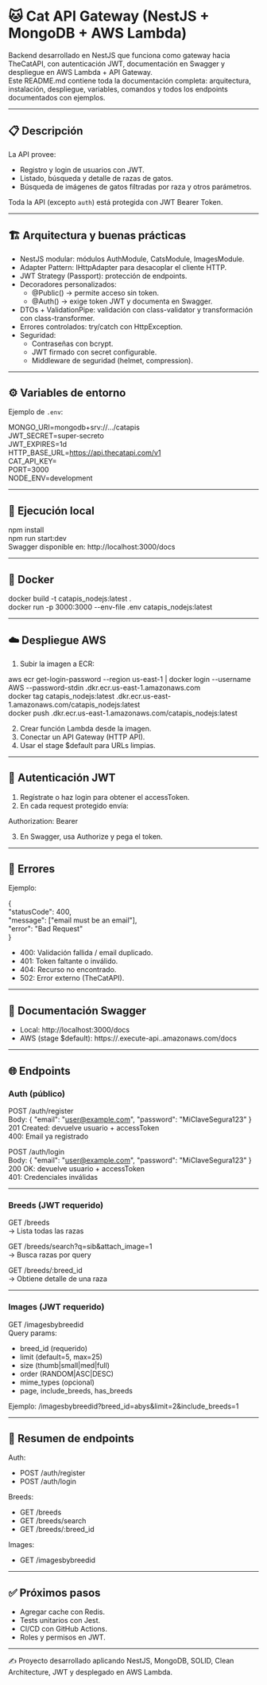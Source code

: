 # 🐱 Cat API Gateway (NestJS + MongoDB + AWS Lambda)

Backend desarrollado en NestJS que funciona como gateway hacia TheCatAPI, con autenticación JWT, documentación en Swagger y despliegue en AWS Lambda + API Gateway.  
Este README.md contiene toda la documentación completa: arquitectura, instalación, despliegue, variables, comandos y todos los endpoints documentados con ejemplos.

---

## 📋 Descripción

La API provee:

- Registro y login de usuarios con JWT.  
- Listado, búsqueda y detalle de razas de gatos.  
- Búsqueda de imágenes de gatos filtradas por raza y otros parámetros.  

Toda la API (excepto `auth`) está protegida con JWT Bearer Token.

---

## 🏗️ Arquitectura y buenas prácticas

- NestJS modular: módulos AuthModule, CatsModule, ImagesModule.  
- Adapter Pattern: IHttpAdapter para desacoplar el cliente HTTP.  
- JWT Strategy (Passport): protección de endpoints.  
- Decoradores personalizados:  
  - @Public() → permite acceso sin token.  
  - @Auth() → exige token JWT y documenta en Swagger.  
- DTOs + ValidationPipe: validación con class-validator y transformación con class-transformer.  
- Errores controlados: try/catch con HttpException.  
- Seguridad:  
  - Contraseñas con bcrypt.  
  - JWT firmado con secret configurable.  
  - Middleware de seguridad (helmet, compression).  

---

## ⚙️ Variables de entorno

Ejemplo de `.env`:

MONGO_URI=mongodb+srv://.../catapis  
JWT_SECRET=super-secreto  
JWT_EXPIRES=1d  
HTTP_BASE_URL=https://api.thecatapi.com/v1  
CAT_API_KEY=<opcional>  
PORT=3000  
NODE_ENV=development  

---

## 🚀 Ejecución local

npm install  
npm run start:dev  
Swagger disponible en: http://localhost:3000/docs  

---

## 🐳 Docker

docker build -t catapis_nodejs:latest .  
docker run -p 3000:3000 --env-file .env catapis_nodejs:latest  

---

## ☁️ Despliegue AWS

1. Subir la imagen a ECR:  

aws ecr get-login-password --region us-east-1 | docker login --username AWS --password-stdin <account>.dkr.ecr.us-east-1.amazonaws.com  
docker tag catapis_nodejs:latest <account>.dkr.ecr.us-east-1.amazonaws.com/catapis_nodejs:latest  
docker push <account>.dkr.ecr.us-east-1.amazonaws.com/catapis_nodejs:latest  

2. Crear función Lambda desde la imagen.  
3. Conectar un API Gateway (HTTP API).  
4. Usar el stage $default para URLs limpias.  

---

## 🔑 Autenticación JWT

1. Regístrate o haz login para obtener el accessToken.  
2. En cada request protegido envía:  

Authorization: Bearer <token>  

3. En Swagger, usa Authorize y pega el token.  

---

## 🧾 Errores

Ejemplo:

{  
  "statusCode": 400,  
  "message": ["email must be an email"],  
  "error": "Bad Request"  
}  

- 400: Validación fallida / email duplicado.  
- 401: Token faltante o inválido.  
- 404: Recurso no encontrado.  
- 502: Error externo (TheCatAPI).  

---

## 📖 Documentación Swagger

- Local: http://localhost:3000/docs  
- AWS (stage $default): https://<api-id>.execute-api.<region>.amazonaws.com/docs  

---

## 🌐 Endpoints

### Auth (público)

POST /auth/register  
Body: { "email": "user@example.com", "password": "MiClaveSegura123" }  
201 Created: devuelve usuario + accessToken  
400: Email ya registrado  

POST /auth/login  
Body: { "email": "user@example.com", "password": "MiClaveSegura123" }  
200 OK: devuelve usuario + accessToken  
401: Credenciales inválidas  

---

### Breeds (JWT requerido)

GET /breeds  
→ Lista todas las razas  

GET /breeds/search?q=sib&attach_image=1  
→ Busca razas por query  

GET /breeds/:breed_id  
→ Obtiene detalle de una raza  

---

### Images (JWT requerido)

GET /imagesbybreedid  
Query params:  
- breed_id (requerido)  
- limit (default=5, max=25)  
- size (thumb|small|med|full)  
- order (RANDOM|ASC|DESC)  
- mime_types (opcional)  
- page, include_breeds, has_breeds  

Ejemplo: /imagesbybreedid?breed_id=abys&limit=2&include_breeds=1  

---

## 📌 Resumen de endpoints

Auth:  
- POST /auth/register  
- POST /auth/login  

Breeds:  
- GET /breeds  
- GET /breeds/search  
- GET /breeds/:breed_id  

Images:  
- GET /imagesbybreedid  

---

## ✅ Próximos pasos

- Agregar cache con Redis.  
- Tests unitarios con Jest.  
- CI/CD con GitHub Actions.  
- Roles y permisos en JWT.  

---

✍️ Proyecto desarrollado aplicando NestJS, MongoDB, SOLID, Clean Architecture, JWT y desplegado en AWS Lambda.
